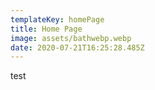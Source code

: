 ```yaml
---
templateKey: homePage
title: Home Page
image: assets/bathwebp.webp
date: 2020-07-21T16:25:28.485Z
---
```

test